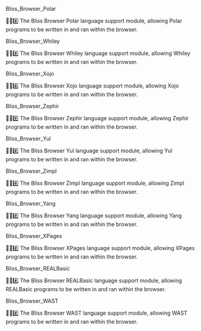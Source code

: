 
Bliss_Browser_Polar

🌳️🌐️#️⃣️ The Bliss Browser Polar language support module, allowing Polar programs to be written in and ran within the browser.

Bliss_Browser_Whiley

🌳️🌐️#️⃣️ The Bliss Browser Whiley language support module, allowing Whiley programs to be written in and ran within the browser.

Bliss_Browser_Xojo

🌳️🌐️#️⃣️ The Bliss Browser Xojo language support module, allowing Xojo programs to be written in and ran within the browser.

Bliss_Browser_Zephir

🌳️🌐️#️⃣️ The Bliss Browser Zephir language support module, allowing Zephir programs to be written in and ran within the browser.

Bliss_Browser_Yul

🌳️🌐️#️⃣️ The Bliss Browser Yul language support module, allowing Yul programs to be written in and ran within the browser.

Bliss_Browser_Zimpl

🌳️🌐️#️⃣️ The Bliss Browser Zimpl language support module, allowing Zimpl programs to be written in and ran within the browser.

Bliss_Browser_Yang

🌳️🌐️#️⃣️ The Bliss Browser Yang language support module, allowing Yang programs to be written in and ran within the browser.

Bliss_Browser_XPages

🌳️🌐️#️⃣️ The Bliss Browser XPages language support module, allowing XPages programs to be written in and ran within the browser.

Bliss_Browser_REALBasic

🌳️🌐️#️⃣️ The Bliss Browser REALBasic language support module, allowing REALBasic programs to be written in and ran within the browser.

Bliss_Browser_WAST

🌳️🌐️#️⃣️ The Bliss Browser WAST language support module, allowing WAST programs to be written in and ran within the browser.

